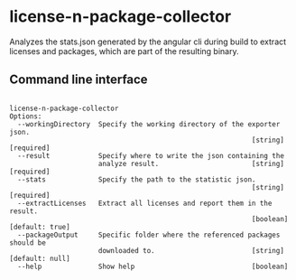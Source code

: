 # license-n-package-collector

Analyzes the stats.json generated by the angular cli during build to extract licenses and packages, which are part of the resulting binary.

## Command line interface
<pre><code>
license-n-package-collector
Options:
  --workingDirectory  Specify the working directory of the exporter json.
                                                            [string] [required]
  --result            Specify where to write the json containing the
                      analyze result.                       [string] [required]
  --stats             Specify the path to the statistic json.
                                                            [string] [required]
  --extractLicenses   Extract all licenses and report them in the result.
                                                            [boolean] [default: true]
  --packageOutput     Specific folder where the referenced packages should be
                      downloaded to.                        [string] [default: null]
  --help              Show help                             [boolean]


</code></pre>
